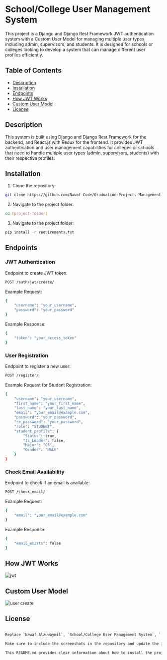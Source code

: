 # School/College User Management System

This project is a Django and Django Rest Framework JWT authentication system with a Custom User Model for managing multiple user types, including admin, supervisors, and students. It is designed for schools or colleges looking to develop a system that can manage different user profiles efficiently.

## Table of Contents
- [Description](#description)
- [Installation](#installation)
- [Endpoints](#endpoints)
- [How JWT Works](#how-jwt-works)
- [Custom User Model](#custom-user-model)
- [License](#license)

## Description

This system is built using Django and Django Rest Framework for the backend, and React.js with Redux for the frontend. It provides JWT authentication and user management capabilities for colleges or schools that need to handle multiple user types (admin, supervisors, students) with their respective profiles.

## Installation

1. Clone the repository:

```sh
git clone https://github.com/Nawaf-Code/Graduation-Projects-Management-System.git)https://github.com/Nawaf-Code/Graduation-Projects-Management-System.git
   ```
2. Navigate to the project folder:

```sh
cd [project-folder]
```

3. Navigate to the project folder:

```sh
pip install -r requirements.txt
```

## Endpoints
### JWT Authentication

Endpoint to create JWT token:

```sh
POST /auth/jwt/create/
```
Example Request:
```sh
{
    "username": "your_username",
    "password": "your_password"
}
```
Example Response:
```sh
{
    "token": "your_access_token"
}
```
### User Registration
Endpoint to register a new user:

```sh
POST /register/
```
Example Request for Student Registration:
```sh
{
    "username": "your_username",
    "first_name": "your_first_name",
    "last_name": "your_last_name",
    "email": "your_email@example.com",
    "password": "your_password",
    "re_password": "your_password",
    "role": "STUDENT",
    "student_profile": {
        "Status": true,
        "Is_Leader": false,
        "Major": "CS",
        "Gender": "MALE"
    }
}
```
### Check Email Availability
Endpoint to check if an email is available:
```sh
POST /check_email/
```
Example Request:
```sh
{
    "email": "your_email@example.com"
}
```
Example Response:
```sh
{
    "email_exists": false
}

```
## How JWT Works
![jwt](https://github.com/Nawaf-Code/Graduation-Projects-Management-System/assets/98234284/b2a279f0-aa2a-473a-834f-e7ecd59ae35f)

## Custom User Model
![user create](https://github.com/Nawaf-Code/Graduation-Projects-Management-System/assets/98234284/6764a326-cc75-45a7-8e4b-d26c002fb0db)
## License
```sh

Replace `Nawaf Alzuwaymil`, `School/College User Management System`, `[[repository-url]](https://github.com/Nawaf-Code/Graduation-Projects-Management-System.git)https://github.com/Nawaf-Code/Graduation-Projects-Management-System.git)`, and other placeholders with your project-specific information.

Make sure to include the screenshots in the repository and update the image paths in the README.md accordingly.

This README.md provides clear information about how to install the project, the available endpoints, and explanations about JWT authentication and your custom user model, all in a professional and organized manner.

```
